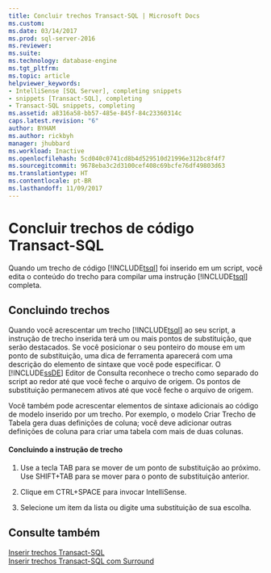 ```yaml
---
title: Concluir trechos Transact-SQL | Microsoft Docs
ms.custom: 
ms.date: 03/14/2017
ms.prod: sql-server-2016
ms.reviewer: 
ms.suite: 
ms.technology: database-engine
ms.tgt_pltfrm: 
ms.topic: article
helpviewer_keywords:
- IntelliSense [SQL Server], completing snippets
- snippets [Transact-SQL], completing
- Transact-SQL snippets, completing
ms.assetid: a8316a58-bb57-485e-845f-84c23360314c
caps.latest.revision: "6"
author: BYHAM
ms.author: rickbyh
manager: jhubbard
ms.workload: Inactive
ms.openlocfilehash: 5cd040c0741cd8b4d529510d21996e312bc8f4f7
ms.sourcegitcommit: 9678eba3c2d3100cef408c69bcfe76df49803d63
ms.translationtype: HT
ms.contentlocale: pt-BR
ms.lasthandoff: 11/09/2017
---
```

# <a name="complete-transact-sql-snippets"></a>Concluir trechos de código Transact-SQL
  Quando um trecho de código [!INCLUDE[tsql](../../includes/tsql-md.md)] foi inserido em um script, você edita o conteúdo do trecho para compilar uma instrução [!INCLUDE[tsql](../../includes/tsql-md.md)] completa.  
  
## <a name="completing-snippets"></a>Concluindo trechos  
 Quando você acrescentar um trecho [!INCLUDE[tsql](../../includes/tsql-md.md)] ao seu script, a instrução de trecho inserida terá um ou mais pontos de substituição, que serão destacados. Se você posicionar o seu ponteiro do mouse em um ponto de substituição, uma dica de ferramenta aparecerá com uma descrição do elemento de sintaxe que você pode especificar. O [!INCLUDE[ssDE](../../includes/ssde-md.md)] Editor de Consulta reconhece o trecho como separado do script ao redor até que você feche o arquivo de origem. Os pontos de substituição permanecem ativos até que você feche o arquivo de origem.  
  
 Você também pode acrescentar elementos de sintaxe adicionais ao código de modelo inserido por um trecho. Por exemplo, o modelo Criar Trecho de Tabela gera duas definições de coluna; você deve adicionar outras definições de coluna para criar uma tabela com mais de duas colunas.  
  
#### <a name="completing-the-snippet-statement"></a>Concluindo a instrução de trecho  
  
1.  Use a tecla TAB para se mover de um ponto de substituição ao próximo. Use SHIFT+TAB para se mover para o ponto de substituição anterior.  
  
2.  Clique em CTRL+SPACE para invocar IntelliSense.  
  
3.  Selecione um item da lista ou digite uma substituição de sua escolha.  
  
## <a name="see-also"></a>Consulte também  
 [Inserir trechos Transact-SQL](../../relational-databases/scripting/insert-transact-sql-snippets.md)   
 [Inserir trechos Transact-SQL com Surround](../../relational-databases/scripting/insert-surround-with-transact-sql-snippets.md)  
  
  
